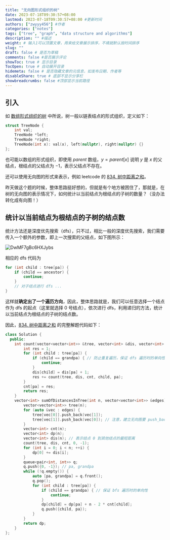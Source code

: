 ```yaml
---
title: "无向图形式组织的树"
date: 2023-07-18T09:30:57+08:00
lastmod: 2023-07-18T09:30:57+08:00 #更新时间
authors: ["zwyyy456"] #作者
categories: ["notes"]
tags: ["tree", "graph", "data structure and algorithms"]
description: "" #描述
weight: # 输入1可以顶置文章，用来给文章展示排序，不填就默认按时间排序
slug: ""
draft: false # 是否为草稿
comments: false #是否展示评论
showToc: true # 显示目录
TocOpen: true # 自动展开目录
hidemeta: false # 是否隐藏文章的元信息，如发布日期、作者等
disableShare: true # 底部不显示分享栏
showbreadcrumbs: false #顶部显示当前路径
---
```

## 引入
如 [数组形式组织的树](https://blog.zwyyy456.tech/zh/posts/tech/tree_in_array/) 中所说，树一般以链表结点的形式组织，定义如下：

```cpp
struct TreeNode {
    int val;
    TreeNode *left;
    TreeNode *right;
    TreeNode(int x): val(x), left(nullptr), right(nullptr) {}
};
```

也可能以数组的形式组织，即使用 $parent$ 数组，$y = parent[x]$ 说明 $y$ 是 $x$ 的父结点，根结点的父结点为 $-1$，表示父结点不存在。

还可以使用无向图的形式来表示，例如 leetcode 的 [834. 树中距离之和](https://leetcode.cn/problems/sum-of-distances-in-tree/)。

昨天做这个题的时候，整体思路挺好想的，但就是有个地方被困住了，那就是，在树的无向图的表示情况下，如何统计以当前结点为根结点的子树的数量？（没办法转化成有向图！）

## 统计以当前结点为根结点的子树的结点数

统计方法还是深度优先搜索（dfs），只不过，相比一般的深度优先搜索，我们需要传入一个额外的参数，即上一次搜索的父结点，如下图所示：

![DwMF7gBc6HXJybs](https://pic-upyun.zwyyy456.tech/smms/2023-12-26-065832.jpg)

相应的 dfs 代码为

```cpp
for (int child : tree[pa]) {
    if (child == ancestor) {
        continue;
    }
    // 对子结点进行 dfs ...
}
```

这样就**确定出了一个遍历方向**，因此，整体思路就是，我们可以任意选择一个结点作为 dfs 的起点（这里就选择 $0$ 号结点），依次进行 dfs，利用递归的方法，统计以当前结点为根结点的子树的结点数。

因此，[834. 树中距离之和](https://leetcode.cn/problems/sum-of-distances-in-tree/) 的完整解题代码如下：

```cpp
class Solution {
  public:
    int count(vector<vector<int>> &tree, vector<int> &dis, vector<int> &cnt, int pa, int grandpa) {
        int res = 1;
        for (int child : tree[pa]) {
            if (child == grandpa) { // 防止重复遍历，保证 dfs 遍历时的单向性
                continue;
            }
            dis[child] = dis[pa] + 1;
            res += count(tree, dis, cnt, child, pa);
        }
        cnt[pa] = res;
        return res;
    }
    vector<int> sumOfDistancesInTree(int n, vector<vector<int>> &edges) {
        vector<vector<int>> tree(n);
        for (auto &vec : edges) {
            tree[vec[0]].push_back(vec[1]);
            tree[vec[1]].push_back(vec[0]); // 注意，建立无向图要 push_back 两次！
        }
        vector<int> cnt(n);
        vector<int> dp(n);
        vector<int> dis(n); // 表示结点 0 到其他结点的最短距离
        count(tree, dis, cnt, 0, -1);
        for (int i = 0; i < n; ++i) {
            dp[0] += dis[i];
        }
        queue<pair<int, int>> q;
        q.push({0, -1}); // pa, grandpa
        while (!q.empty()) {
            auto [pa, grandpa] = q.front();
            q.pop();
            for (int child : tree[pa]) {
                if (child == grandpa) { // 保证 bfs 遍历时的单向性
                    continue;
                }
                dp[child] = dp[pa] + n - 2 * cnt[child];
                q.push({child, pa});
            }
        }
        return dp;
    }
};
```


